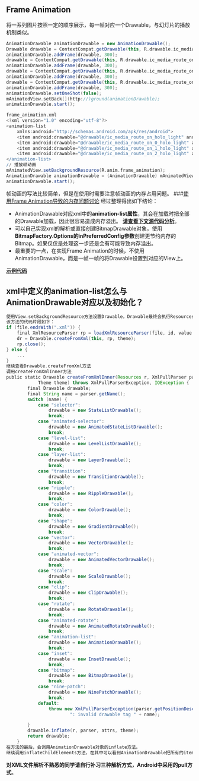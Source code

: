 ## Frame Animation
将一系列图片按照一定的顺序展示，每一帧对应一个Drawable，与幻灯片的播放机制类似。
```gradle
AnimationDrawable animationDrawable = new AnimationDrawable();
Drawable drawable = ContextCompat.getDrawable(this, R.drawable.ic_media_route_on_holo_light);
animationDrawable.addFrame(drawable, 300);
drawable = ContextCompat.getDrawable(this, R.drawable.ic_media_route_on_0_holo_light);
animationDrawable.addFrame(drawable, 300);
drawable = ContextCompat.getDrawable(this, R.drawable.ic_media_route_on_1_holo_light);
animationDrawable.addFrame(drawable, 300);
drawable = ContextCompat.getDrawable(this, R.drawable.ic_media_route_on_2_holo_light);
animationDrawable.addFrame(drawable, 300);
animationDrawable.setOneShot(false);
mAnimatedView.setBack[](http://)ground(animationDrawable);
animationDrawable.start();
```
```gradle
frame_animation.xml
<?xml version="1.0" encoding="utf-8"?>
<animation-list
    xmlns:android="http://schemas.android.com/apk/res/android">
    <item android:drawable="@drawable/ic_media_route_on_holo_light" android:duration="300" />
    <item android:drawable="@drawable/ic_media_route_on_0_holo_light" android:duration="300" />
    <item android:drawable="@drawable/ic_media_route_on_1_holo_light" android:duration="300" />
    <item android:drawable="@drawable/ic_media_route_on_2_holo_light" android:duration="300" />
</animation-list>
// 播放帧动画
mAnimatedView.setBackgroundResource(R.anim.frame_animation);
AnimationDrawable animationDrawable = (AnimationDrawable) mAnimatedView.getBackground();
animationDrawable.start();
```
帧动画的写法比较简单，但是在使用时需要注意帧动画的内存占用问题。
###[使用Frame Animation导致的内存问题讨论](http://stackoverflow.com/questions/8692328/causing-outofmemoryerror-in-frame-by-frame-animation-in-android)
经过整理得出如下结论：
- AnimationDrawable对应xml中的**animation-list属性**，其会在加载时把全部的Drawable加载，因此很容易造成内存溢出。
**[请查看下文源代码分析](http://)**。
- 可以自己实现xml的解析或直接创建BitmapDrawable对象，使用**BitmapFactory.Options的inPreferredConfig参数**创建更节约内存的Bitmap。如果仅仅是处理这一步还是会有可能导致内存溢出。
- 最重要的一点，在实现Frame Animation的时候，不使用AnimationDrawable，而是一帧一帧的将Drawable设置到对应的View上。

**[示例代码](https://github.com/tigerjj/FasterAnimationsContainer/blob/master/src/com/tigerlee/libs/FasterAnimationsContainer.java)**

## xml中定义的animation-list怎么与AnimationDrawable对应以及初始化？
```gradle
使用View.setBackgroundResource方法设置Drawable，Drawable最终会执行Resources的loadDrawableForCookie方法获得Drawable对象。
该方法的代码片段如下：
if (file.endsWith(".xml")) {
    final XmlResourceParser rp = loadXmlResourceParser(file, id, value.assetCookie, "drawable");
    dr = Drawable.createFromXml(this, rp, theme);
    rp.close();
} else {
    ...
}
继续查看Drawable.createFromXml方法
调用createFromXmlInner方法
public static Drawable createFromXmlInner(Resources r, XmlPullParser parser, AttributeSet attrs,
            Theme theme) throws XmlPullParserException, IOException {
        final Drawable drawable;
        final String name = parser.getName();
        switch (name) {
            case "selector":
                drawable = new StateListDrawable();
                break;
            case "animated-selector":
                drawable = new AnimatedStateListDrawable();
                break;
            case "level-list":
                drawable = new LevelListDrawable();
                break;
            case "layer-list":
                drawable = new LayerDrawable();
                break;
            case "transition":
                drawable = new TransitionDrawable();
                break;
            case "ripple":
                drawable = new RippleDrawable();
                break;
            case "color":
                drawable = new ColorDrawable();
                break;
            case "shape":
                drawable = new GradientDrawable();
                break;
            case "vector":
                drawable = new VectorDrawable();
                break;
            case "animated-vector":
                drawable = new AnimatedVectorDrawable();
                break;
            case "scale":
                drawable = new ScaleDrawable();
                break;
            case "clip":
                drawable = new ClipDrawable();
                break;
            case "rotate":
                drawable = new RotateDrawable();
                break;
            case "animated-rotate":
                drawable = new AnimatedRotateDrawable();
                break;
            case "animation-list":
                drawable = new AnimationDrawable();
                break;
            case "inset":
                drawable = new InsetDrawable();
                break;
            case "bitmap":
                drawable = new BitmapDrawable();
                break;
            case "nine-patch":
                drawable = new NinePatchDrawable();
                break;
            default:
                throw new XmlPullParserException(parser.getPositionDescription() +
                        ": invalid drawable tag " + name);

        }
        drawable.inflate(r, parser, attrs, theme);
        return drawable;
    }
在方法的最后，会调用AnimationDrawable对象的inflate方法。
继续调用inflateChildElements方法，在其中可以看到AnimationDrawable把所有的item都加载进去了。
```
**对XML文件解析不熟悉的同学请自行补习三种解析方式，Android中采用的pull方式**。
